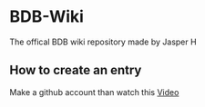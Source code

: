 # BDB-Wiki
The offical BDB wiki repository made by Jasper H

## How to create an entry
Make a github account than watch this [Video](https://www.youtube.com/watch?v=9aUD6WHV2Dw)
